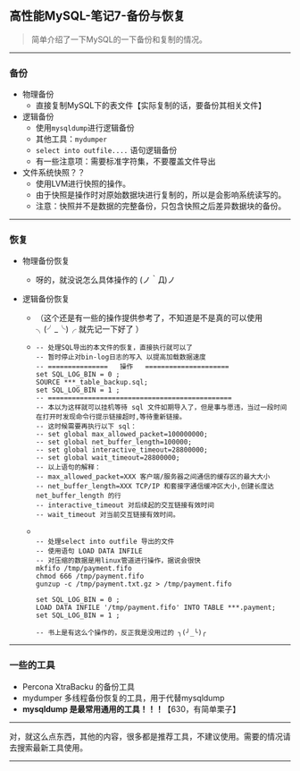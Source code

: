 ## 高性能MySQL-笔记7-备份与恢复

> 简单介绍了一下MySQL的一下备份和复制的情况。

---

### 备份

* 物理备份
  * 直接复制MySQL下的表文件【实际复制的话，要备份其相关文件】
* 逻辑备份
  * 使用`mysqldump`进行逻辑备份
  * 其他工具：`mydumper`
  * `select into outfile....` 语句逻辑备份
  * 有一些注意项：需要标准字符集，不要覆盖文件导出
* 文件系统快照？？
  * 使用LVM进行快照的操作。
  * 由于快照是操作时对原始数据块进行复制的，所以是会影响系统读写的。
  * 注意：快照并不是数据的完整备份，只包含快照之后差异数据块的备份。

---

### 恢复

* 物理备份恢复

  * 呀的，就没说怎么具体操作的  (ノ｀Д)ノ 

* 逻辑备份恢复

  * （这个还是有一些的操作提供参考了，不知道是不是真的可以使用  ╮(╯_╰)╭  就先记一下好了 ）

  * ```mysql
    -- 处理SQL导出的本文件的恢复，直接执行就可以了
    -- 暂时停止对bin-log日志的写入 以提高加载数据速度
    -- ===============   操作   =====================
    set SQL_LOG_BIN = 0 ; 
    SOURCE ***_table_backup.sql;
    set SQL_LOG_BIN = 1 ;
    -- ==============================================
    -- 本以为这样就可以挂机等待 sql 文件如期导入了，但是事与愿违，当过一段时间在打开时发现命令行提示链接超时,等待重新链接。
    -- 这时候需要再执行以下 sql：
    -- set global max_allowed_packet=100000000;
    -- set global net_buffer_length=100000;
    -- set global interactive_timeout=28800000;
    -- set global wait_timeout=28800000;
    -- 以上语句的解释：
    -- max_allowed_packet=XXX 客户端/服务器之间通信的缓存区的最大大小
    -- net_buffer_length=XXX TCP/IP 和套接字通信缓冲区大小,创建长度达 net_buffer_length 的行
    -- interactive_timeout 对后续起的交互链接有效时间
    -- wait_timeout 对当前交互链接有效时间。
    ```

  * ```mysql
    
    -- 处理select into outfile 导出的文件
    -- 使用语句 LOAD DATA INFILE 
    -- 对压缩的数据是用linux管道进行操作，据说会很快
    mkfifo /tmp/payment.fifo
    chmod 666 /tmp/payment.fifo
    gunzup -c /tmp/payment.txt.gz > /tmp/payment.fifo
    
    set SQL_LOG_BIN = 0 ; 
    LOAD DATA INFILE '/tmp/payment.fifo' INTO TABLE ***.payment;
    set SQL_LOG_BIN = 1 ;
    
    -- 书上是有这么个操作的，反正我是没用过的 ╮(╯_╰)╭ 
    ```

---

### 一些的工具

* Percona XtraBacku 的备份工具
* mydumper 多线程备份恢复的工具，用于代替mysqldump
* **mysqldump 是最常用通用的工具！！！**【630，有简单栗子】

---

对，就这么点东西，其他的内容，很多都是推荐工具，不建议使用。需要的情况请去搜索最新工具使用。

---











